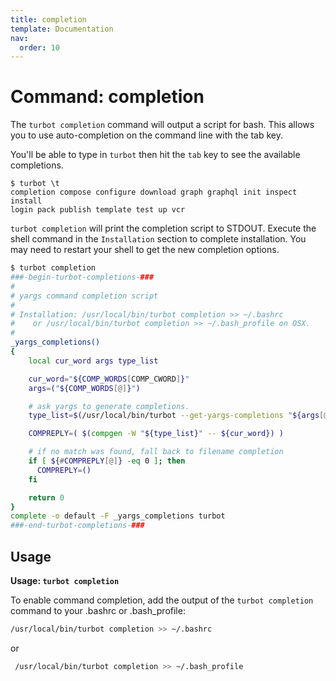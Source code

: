 ```yaml
---
title: completion
template: Documentation
nav:
  order: 10
---
```


# Command: completion

The `turbot completion` command will output a script for bash. This allows you
to use auto-completion on the command line with the tab key.

You'll be able to type in `turbot` then hit the `tab` key to see the available completions.
```shell
$ turbot \t
completion compose configure download graph graphql init inspect install
login pack publish template test up vcr
```


`turbot completion` will print the completion script to STDOUT. Execute the shell command in the `Installation` section
to complete installation. You may need to restart your shell to get the new completion options. 

```bash
$ turbot completion
###-begin-turbot-completions-###
#
# yargs command completion script
#
# Installation: /usr/local/bin/turbot completion >> ~/.bashrc
#    or /usr/local/bin/turbot completion >> ~/.bash_profile on OSX.
#
_yargs_completions()
{
    local cur_word args type_list

    cur_word="${COMP_WORDS[COMP_CWORD]}"
    args=("${COMP_WORDS[@]}")

    # ask yargs to generate completions.
    type_list=$(/usr/local/bin/turbot --get-yargs-completions "${args[@]}")

    COMPREPLY=( $(compgen -W "${type_list}" -- ${cur_word}) )

    # if no match was found, fall back to filename completion
    if [ ${#COMPREPLY[@]} -eq 0 ]; then
      COMPREPLY=()
    fi

    return 0
}
complete -o default -F _yargs_completions turbot
###-end-turbot-completions-###
```

## Usage

**Usage: `turbot completion`**

To enable command completion, add the output of the `turbot completion` command
to your .bashrc or .bash_profile:

```bash
/usr/local/bin/turbot completion >> ~/.bashrc
```

or

```bash
 /usr/local/bin/turbot completion >> ~/.bash_profile
```
